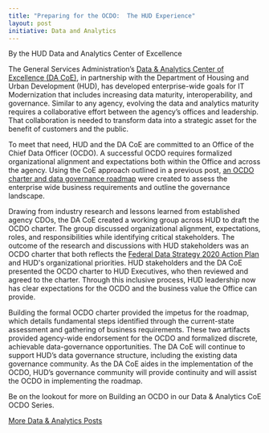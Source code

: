 ```yaml
---
title: "Preparing for the OCDO:  The HUD Experience"
layout: post
initiative: Data and Analytics
---
```

By the HUD Data and Analytics Center of Excellence


The General Services Administration’s <a href="https://coe.gsa.gov/coe/data-analytics.html">Data & Analytics Center of Excellence (DA CoE)</a>, in partnership with the Department of 
Housing and Urban Development (HUD), has developed enterprise-wide goals for IT Modernization that includes increasing data 
maturity, interoperability, and governance. Similar to any agency, evolving the data and analytics maturity requires a 
collaborative effort between the agency’s offices and leadership. That collaboration is needed to transform data into a 
strategic asset for the benefit of customers and the public.  


To meet that need, HUD and the DA CoE are committed to an Office of the Chief Data Officer (OCDO). A successful OCDO requires 
formalized organizational alignment and expectations both within the Office and across the agency. Using the CoE approach 
outlined in a previous post, <a href="https://coe.gsa.gov/2019/10/07/da-update-6.html">an OCDO charter and data governance roadmap<a/> were created to assess the enterprise wide business 
requirements and outline the governance landscape. 


Drawing from industry research and lessons learned from established agency CDOs, the DA CoE created a working group across HUD 
to draft the OCDO charter. The group discussed organizational alignment, expectations, roles, and responsibilities while 
identifying critical stakeholders. The outcome of the research and discussions with HUD stakeholders was an OCDO charter that 
both reflects the <a href="https://strategy.data.gov/action-plan/">Federal Data Strategy 2020 Action Plan</a> and HUD's organizational priorities. HUD stakeholders and the DA CoE 
presented the OCDO charter to HUD Executives, who then reviewed and agreed to the charter. Through this inclusive process, HUD 
leadership now has clear expectations for the OCDO and the business value the Office can provide.


Building the formal OCDO charter provided the impetus for the roadmap, which details fundamental steps identified through the 
current-state assessment and gathering of business requirements. These two artifacts provided agency-wide endorsement for the 
OCDO and formalized discrete, achievable data-governance opportunities. The DA CoE will continue to support HUD’s data 
governance structure, including the existing data governance community. As the DA CoE aides in the implementation of the OCDO, 
HUD’s governance community will provide continuity and will assist the OCDO in implementing the roadmap.


Be on the lookout for more on Building an OCDO in our Data & Analytics CoE OCDO Series.


<a href="{{site.baseurl}}/coe/data-analytics.html#coe-updates" class="usa-button">More Data & Analytics Posts</a>
